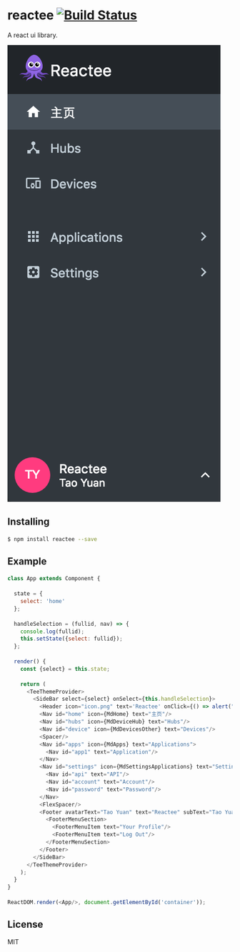 # reactee [![Build Status](https://travis-ci.org/taoyuan/reactee.svg?branch=master)](https://travis-ci.org/taoyuan/reactee)

A react ui library.

![alt tag](https://raw.githubusercontent.com/taoyuan/reactee/master/docs/sidebar.png)

## Installing

```bash
$ npm install reactee --save
```

## Example

```js
class App extends Component {

  state = {
    select: 'home'
  };

  handleSelection = (fullid, nav) => {
    console.log(fullid);
    this.setState({select: fullid});
  };

  render() {
    const {select} = this.state;

    return (
      <TeeThemeProvider>
        <SideBar select={select} onSelect={this.handleSelection}>
          <Header icon="icon.png" text='Reactee' onClick={() => alert("I'm Reactee")}/>
          <Nav id="home" icon={MdHome} text="主页"/>
          <Nav id="hubs" icon={MdDeviceHub} text="Hubs"/>
          <Nav id="device" icon={MdDevicesOther} text="Devices"/>
          <Spacer/>
          <Nav id="apps" icon={MdApps} text="Applications">
            <Nav id="app1" text="Application"/>
          </Nav>
          <Nav id="settings" icon={MdSettingsApplications} text="Settings">
            <Nav id="api" text="API"/>
            <Nav id="account" text="Account"/>
            <Nav id="password" text="Password"/>
          </Nav>
          <FlexSpacer/>
          <Footer avatarText="Tao Yuan" text="Reactee" subText="Tao Yuan">
            <FooterMenuSection>
              <FooterMenuItem text="Your Profile"/>
              <FooterMenuItem text="Log Out"/>
            </FooterMenuSection>
          </Footer>
        </SideBar>
      </TeeThemeProvider>
    );
  }
}

ReactDOM.render(<App/>, document.getElementById('container'));

```

## License

MIT
